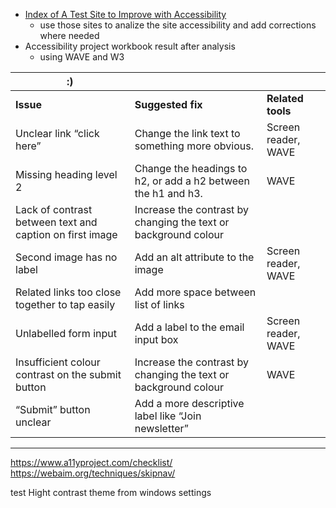 - [Index of A Test Site to Improve with Accessibility](https://xmeltrut.github.io/accessibility-project/index.html)
	- use those sites to analize the site accessibility and add corrections where needed 
- Accessibility project workbook result after analysis
	- using WAVE and W3

| :)  |   |   |
|---|---|---|
|**Issue**|**Suggested fix**|**Related tools**|
|Unclear link “click here”|Change the link text to something more obvious.|Screen reader, WAVE|
|Missing heading level 2|Change the headings to h2, or add a h2 between the h1 and h3.|WAVE|
|Lack of contrast between text and caption on first image|Increase the contrast by changing the text or background colour||
|Second image has no label|Add an alt attribute to the image|Screen reader, WAVE|
|Related links too close together to tap easily|Add more space between list of links||
|Unlabelled form input|Add a label to the email input box|Screen reader, WAVE|
|Insufficient colour contrast on the submit button|Increase the contrast by changing the text or background colour|WAVE|
|“Submit” button unclear|Add a more descriptive label like “Join newsletter”||




---


https://www.a11yproject.com/checklist/
https://webaim.org/techniques/skipnav/

test Hight contrast theme from windows settings 